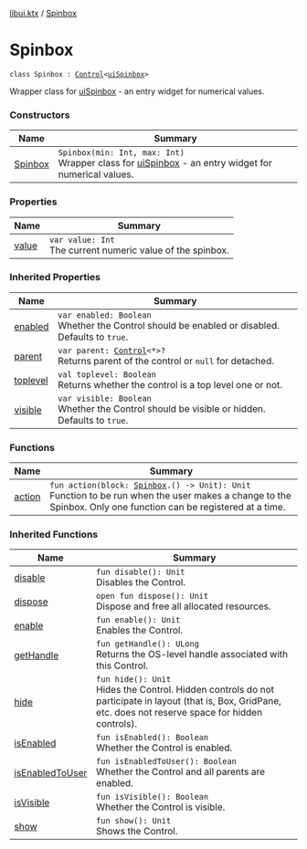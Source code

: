 [libui.ktx](../README.md) / [Spinbox](README.md)

# Spinbox

`class Spinbox : `[`Control`](../-control/README.md)`<`[`uiSpinbox`](../../libui/ui-spinbox.md)`>`

Wrapper class for [uiSpinbox](../../libui/ui-spinbox.md) - an entry widget for numerical values.

### Constructors

| Name | Summary |
|---|---|
| [Spinbox](-spinbox.md) | `Spinbox(min: Int, max: Int)`<br>Wrapper class for [uiSpinbox](../../libui/ui-spinbox.md) - an entry widget for numerical values. |

### Properties

| Name | Summary |
|---|---|
| [value](value.md) | `var value: Int`<br>The current numeric value of the spinbox. |

### Inherited Properties

| Name | Summary |
|---|---|
| [enabled](../-control/enabled.md) | `var enabled: Boolean`<br>Whether the Control should be enabled or disabled. Defaults to `true`. |
| [parent](../-control/parent.md) | `var parent: `[`Control`](../-control/README.md)`<*>?`<br>Returns parent of the control or `null` for detached. |
| [toplevel](../-control/toplevel.md) | `val toplevel: Boolean`<br>Returns whether the control is a top level one or not. |
| [visible](../-control/visible.md) | `var visible: Boolean`<br>Whether the Control should be visible or hidden. Defaults to `true`. |

### Functions

| Name | Summary |
|---|---|
| [action](action.md) | `fun action(block: `[`Spinbox`](README.md)`.() -> Unit): Unit`<br>Function to be run when the user makes a change to the Spinbox. Only one function can be registered at a time. |

### Inherited Functions

| Name | Summary |
|---|---|
| [disable](../-control/disable.md) | `fun disable(): Unit`<br>Disables the Control. |
| [dispose](../-control/dispose.md) | `open fun dispose(): Unit`<br>Dispose and free all allocated resources. |
| [enable](../-control/enable.md) | `fun enable(): Unit`<br>Enables the Control. |
| [getHandle](../-control/get-handle.md) | `fun getHandle(): ULong`<br>Returns the OS-level handle associated with this Control. |
| [hide](../-control/hide.md) | `fun hide(): Unit`<br>Hides the Control. Hidden controls do not participate in layout (that is, Box, GridPane, etc. does not reserve space for hidden controls). |
| [isEnabled](../-control/is-enabled.md) | `fun isEnabled(): Boolean`<br>Whether the Control is enabled. |
| [isEnabledToUser](../-control/is-enabled-to-user.md) | `fun isEnabledToUser(): Boolean`<br>Whether the Control and all parents are enabled. |
| [isVisible](../-control/is-visible.md) | `fun isVisible(): Boolean`<br>Whether the Control is visible. |
| [show](../-control/show.md) | `fun show(): Unit`<br>Shows the Control. |

